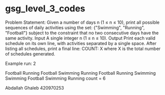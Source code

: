 # gsg_level_3_codes

Problem Statement:
Given a number of days n (1 ≤ n ≤ 10), print all possible sequences of daily activities using the set:
{"Swimming", "Running", "Football"}
subject to the constraint that no two consecutive days have the same activity.
Input
A single integer n (1 ≤ n ≤ 10).
Output
Print each valid schedule on its own line, with activities separated by a single space.
After listing all schedules, print a final line: COUNT: X where X is the total number of schedules
generated.

Example run:
2

Football Running
Football Swimming
Running Football
Running Swimming
Swimming Football
Swimming Running
count = 6

Abdallah Ghaleb 
420970253

